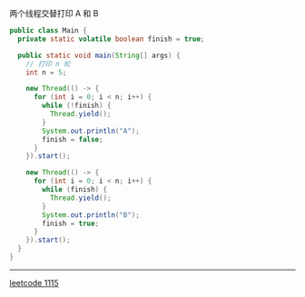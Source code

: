 两个线程交替打印 A 和 B

```java
public class Main {
  private static volatile boolean finish = true;

  public static void main(String[] args) {
    // 打印 n 轮
    int n = 5;

    new Thread(() -> {
      for (int i = 0; i < n; i++) {
        while (!finish) {
          Thread.yield();
        }
        System.out.println("A");
        finish = false;
      }
    }).start();

    new Thread(() -> {
      for (int i = 0; i < n; i++) {
        while (finish) {
          Thread.yield();
        }
        System.out.println("B");
        finish = true;
      }
    }).start();
  }
}
```

------
[leetcode 1115](https://leetcode.cn/problems/print-foobar-alternately/)